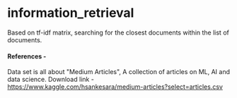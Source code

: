 # information_retrieval
Based on tf-idf matrix, searching for the closest documents within the list of documents. 

#### References - 
Data set is all about "Medium Articles", A collection of articles on ML, AI and data science. Download link - https://www.kaggle.com/hsankesara/medium-articles?select=articles.csv

